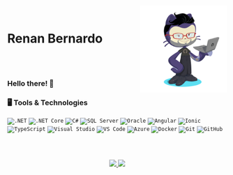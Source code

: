 <img align="right" width="200px" style="margin-top:-20px" src="./images/octocat-1656592809234.png">
<h1 align="left">Renan Bernardo</h1>

</br>
</br>

### Hello there! 👋

### 🖥️ Tools & Technologies

<code><img src="https://cdn.jsdelivr.net/gh/devicons/devicon/icons/dot-net/dot-net-plain-wordmark.svg" title=".NET" width="30" /></code> 
<code><img src="https://cdn.jsdelivr.net/gh/devicons/devicon/icons/dotnetcore/dotnetcore-original.svg" title=".NET Core" width="30" /></code> 
<code><img src="https://cdn.jsdelivr.net/gh/devicons/devicon/icons/csharp/csharp-original.svg" title="C#" width="30" /></code> 
<code><img src="https://cdn.jsdelivr.net/gh/devicons/devicon/icons/microsoftsqlserver/microsoftsqlserver-plain-wordmark.svg" title="SQL Server" width="30" /></code> 
<code><img src="https://cdn.jsdelivr.net/gh/devicons/devicon/icons/oracle/oracle-original.svg" title="Oracle" width="30" /></code>
<code><img src="https://cdn.jsdelivr.net/gh/devicons/devicon/icons/angularjs/angularjs-original.svg" title="Angular" width="30" /></code> 
<code><img src="https://cdn.jsdelivr.net/gh/devicons/devicon/icons/ionic/ionic-original.svg" title="Ionic" width="30" /></code> 
<code><img src="https://cdn.jsdelivr.net/gh/devicons/devicon/icons/typescript/typescript-original.svg" title="TypeScript" width="30" /></code> 
<code><img src="https://cdn.jsdelivr.net/gh/devicons/devicon/icons/visualstudio/visualstudio-plain.svg" title="Visual Studio" width="30"  /></code> 
<code><img src="https://cdn.jsdelivr.net/gh/devicons/devicon/icons/vscode/vscode-original.svg" title="VS Code" width="30" /></code> 
<code><img src="https://cdn.jsdelivr.net/gh/devicons/devicon/icons/azure/azure-original.svg" title="Azure" width="30" /></code> 
<code><img src="https://cdn.jsdelivr.net/gh/devicons/devicon/icons/docker/docker-original.svg" title="Docker" width="30" /></code> 
<code><img src="https://cdn.jsdelivr.net/gh/devicons/devicon/icons/git/git-original.svg" title="Git" width="30" /></code>
<code><img src="https://cdn.jsdelivr.net/gh/devicons/devicon/icons/github/github-original.svg" title="GitHub" width="30" /></code>

</br>

##
<p align="center">
<a href="https://github.com/renanbernardo">
  <img height="180em" src="https://github-readme-stats-eight-theta.vercel.app/api?username=renanbernardo&show_icons=true&theme=algolia&include_all_commits=true&count_private=true"/>
</a>
<a href="https://github.com/renanbernardo">
  <img height="180em" src="https://github-readme-stats-eight-theta.vercel.app/api/top-langs/?username=renanbernardo&layout=compact&theme=algolia"/>
</a>
</p>

<!--
**renanbernardo/renanbernardo** is a ✨ _special_ ✨ repository because its `README.md` (this file) appears on your GitHub profile.

Here are some ideas to get you started:

- 🔭 I’m currently working on ...
- 🌱 I’m currently learning ...
- 👯 I’m looking to collaborate on ...
- 🤔 I’m looking for help with ...
- 💬 Ask me about ...
- 📫 How to reach me: ...
- 😄 Pronouns: ...
- ⚡ Fun fact: ...
-->
